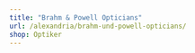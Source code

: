 ```yaml
---
title: "Brahm & Powell Opticians"
url: /alexandria/brahm-und-powell-opticians/
shop: Optiker
---
```

